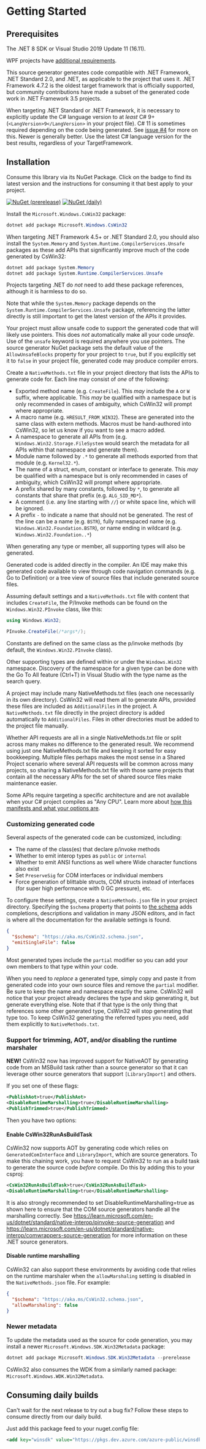 # Getting Started

## Prerequisites

The .NET 8 SDK or Visual Studio 2019 Update 11 (16.11).

WPF projects have [additional requirements](https://github.com/microsoft/CsWin32/issues/7).

This source generator generates code compatible with .NET Framework, .NET Standard 2.0, and .NET, as applicable to the project that uses it.
.NET Framework 4.7.2 is the oldest target framework that is officially supported, but community contributions have made a subset of the generated code work in .NET Framework 3.5 projects.

When targeting .NET Standard or .NET Framework, it is necessary to explicitly update the C# language version to at _least_ C# 9+ (`<LangVersion>9</LangVersion>` in your project file).
C# 11 is sometimes required depending on the code being generated.
See [issue #4](https://github.com/microsoft/CsWin32/issues/4) for more on this.
Newer is generally better.
Use the latest C# language version for the best results, regardless of your TargetFramework.

## Installation

Consume this library via its NuGet Package.
Click on the badge to find its latest version and the instructions for consuming it that best apply to your project.

[![NuGet (prerelease)](https://img.shields.io/nuget/v/Microsoft.Windows.CsWin32)](https://www.nuget.org/packages/Microsoft.Windows.CsWin32)
[![NuGet (daily)](https://img.shields.io/badge/nuget-daily-red)](https://dev.azure.com/azure-public/winsdk/_packaging?_a=package&feed=CI%40Local&package=Microsoft.Windows.CsWin32&protocolType=NuGet)

Install the `Microsoft.Windows.CsWin32` package:

```ps1
dotnet add package Microsoft.Windows.CsWin32
```

When targeting .NET Framework 4.5+ or .NET Standard 2.0, you should also install the `System.Memory` and `System.Runtime.CompilerServices.Unsafe` packages
as these add APIs that significantly improve much of the code generated by CsWin32:

```ps1
dotnet add package System.Memory
dotnet add package System.Runtime.CompilerServices.Unsafe
```

Projects targeting .NET do *not* need to add these package references, although it is harmless to do so.

Note that while the `System.Memory` package depends on the `System.Runtime.CompilerServices.Unsafe` package,
referencing the latter directly is still important to get the latest version of the APIs it provides.

Your project must allow unsafe code to support the generated code that will likely use pointers.
This does *not* automatically make all your code *unsafe*.
Use of the `unsafe` keyword is required anywhere you use pointers.
The source generator NuGet package sets the default value of the `AllowUnsafeBlocks` property for your project to `true`,
but if you explicitly set it to `false` in your project file, generated code may produce compiler errors.

Create a `NativeMethods.txt` file in your project directory that lists the APIs to generate code for.
Each line may consist of *one* of the following:

* Exported method name (e.g. `CreateFile`). This *may* include the `A` or `W` suffix, where applicable. This *may* be qualified with a namespace but is only recommended in cases of ambiguity, which CsWin32 will prompt where appropriate.
* A macro name (e.g. `HRESULT_FROM_WIN32`). These are generated into the same class with extern methods. Macros must be hand-authored into CsWin32, so let us know if you want to see a macro added.
* A namespace to generate all APIs from (e.g. `Windows.Win32.Storage.FileSystem` would search the metadata for all APIs within that namespace and generate them).
* Module name followed by `.*` to generate all methods exported from that module (e.g. `Kernel32.*`).
* The name of a struct, enum, constant or interface to generate. This *may* be qualified with a namespace but is only recommended in cases of ambiguity, which CsWin32 will prompt where appropriate.
* A prefix shared by many constants, followed by `*`, to generate all constants that share that prefix (e.g. `ALG_SID_MD*`).
* A comment (i.e. any line starting with `//`) or white space line, which will be ignored.
* A prefix `-` to indicate a name that should not be generated. The rest of the line can be a name (e.g. `BSTR`), fully namespaced name (e.g. `Windows.Win32.Foundation.BSTR`), or name ending in wildcard (e.g. `Windows.Win32.Foundation..*`)

When generating any type or member, all supporting types will also be generated.

Generated code is added directly in the compiler.
An IDE may make this generated code available to view through code navigation commands (e.g. Go to Definition) or a tree view of source files that include generated source files.

Assuming default settings and a `NativeMethods.txt` file with content that includes `CreateFile`, the P/Invoke methods can be found on the `Windows.Win32.PInvoke` class, like this:

```cs
using Windows.Win32;

PInvoke.CreateFile(/*args*/);
```

Constants are defined on the same class as the p/invoke methods (by default, the `Windows.Win32.PInvoke` class).

Other supporting types are defined within or under the `Windows.Win32` namespace.
Discovery of the namespace for a given type can be done with the Go To All feature (Ctrl+T) in Visual Studio with the type name as the search query.

A project may include many NativeMethods.txt files (each one necessarily in its own directory).
CsWin32 will read them all to generate APIs, provided these files are included as `AdditionalFiles` in the project.
A `NativeMethods.txt` file directly in the project directory is added automatically to `AdditionalFiles`.
Files in other directories must be added to the project file manually.

Whether API requests are all in a single NativeMethods.txt file or split across many makes no difference to the generated result.
We recommend using just one NativeMethods.txt file and keeping it sorted for easy bookkeeping.
Multiple files perhaps makes the most sense in a Shared Project scenario where several API requests will be common across many projects, so sharing a NativeMethods.txt file with those same projects that contain all the necessary APIs for the set of shared source files make maintenance easier.

Some APIs require targeting a specific architecture and are not available when your C# project compiles as "Any CPU".
Learn more about [how this manifests and what your options are](ArchSpecificAPIs.md).

### Customizing generated code

Several aspects of the generated code can be customized, including:

* The name of the class(es) that declare p/invoke methods
* Whether to emit interop types as `public` or `internal`
* Whether to emit ANSI functions as well where Wide character functions also exist
* Set `PreserveSig` for COM interfaces or individual members
* Force generation of blittable structs, COM structs instead of interfaces (for super high performance with 0 GC pressure), etc.

To configure these settings, create a `NativeMethods.json` file in your project directory.
Specifying the `$schema` property that points to [the schema](https://github.com/microsoft/CsWin32/blob/main/src/Microsoft.Windows.CsWin32/settings.schema.json) adds completions, descriptions and validation in many JSON editors, and in fact is where all the documentation for the available settings is found.

```json
{
  "$schema": "https://aka.ms/CsWin32.schema.json",
  "emitSingleFile": false
}
```

Most generated types include the `partial` modifier so you can add your own members to that type within your code.

When you need to *replace* a generated type, simply copy and paste it from generated code into your own source files
and remove the `partial` modifier.
Be sure to keep the name and namespace exactly the same.
CsWin32 will notice that your project already declares the type and skip generating it, but generate everything else.
Note that if that type is the only thing that references some other generated type, CsWin32 will stop generating that type too.
To keep CsWin32 generating the referred types you need, add them explicitly to `NativeMethods.txt`.

### Support for trimming, AOT, and/or disabling the runtime marshaler

**NEW!** CsWin32 now has improved support for NativeAOT by generating code from an MSBuild task rather than a source generator so that it can leverage other source generators that support `[LibraryImport]` and others.

If you set one of these flags:

```xml
<PublishAot>true</PublishAot>
<DisableRuntimeMarshalling>true</DisableRuntimeMarshalling>
<PublishTrimmed>true</PublishTrimmed>
```

Then you have two options:

#### Enable CsWin32RunAsBuildTask

CsWin32 now supports AOT by generating code which relies on `GeneratedComInterface` and `LibraryImport`, which are source generators.
To make this chaining work, you have to request CsWin32 to run as a build task to generate the source code _before_ compile. Do this by adding this to your csproj:

```xml
<CsWin32RunAsBuildTask>true</CsWin32RunAsBuildTask>
<DisableRuntimeMarshalling>true</DisableRuntimeMarshalling>
```

It is also strongly recommended to set DisableRuntimeMarshalling=true as shown here to ensure that the COM source generators handle
all the marshalling correctly. See https://learn.microsoft.com/en-us/dotnet/standard/native-interop/pinvoke-source-generation and
https://learn.microsoft.com/en-us/dotnet/standard/native-interop/comwrappers-source-generation for more information on these .NET source
generators.

#### Disable runtime marshalling

CsWin32 can also support these environments by avoiding code that relies on the runtime marshaler when the `allowMarshaling` setting is disabled in the `NativeMethods.json` file.
For example:

```json
{
  "$schema": "https://aka.ms/CsWin32.schema.json",
  "allowMarshaling": false
}
```

### Newer metadata

To update the metadata used as the source for code generation, you may install a newer `Microsoft.Windows.SDK.Win32Metadata` package:

```ps1
dotnet add package Microsoft.Windows.SDK.Win32Metadata --prerelease
```

CsWin32 also consumes the WDK from a similarly named package: `Microsoft.Windows.WDK.Win32Metadata`.

## Consuming daily builds

Can't wait for the next release to try out a bug fix? Follow these steps to consume directly from our daily build.

Just add this package feed to your nuget.config file:

   ```xml
   <add key="winsdk" value="https://pkgs.dev.azure.com/azure-public/winsdk/_packaging/CI/nuget/v3/index.json" />
   ```
